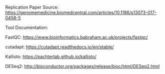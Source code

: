 Replication Paper Source: https://genomemedicine.biomedcentral.com/articles/10.1186/s13073-017-0458-5

Tool Documentation:

FastQC: https://www.bioinformatics.babraham.ac.uk/projects/fastqc/

cutadapt: https://cutadapt.readthedocs.io/en/stable/

Kallisto: https://pachterlab.github.io/kallisto/

DESeq2: http://bioconductor.org/packages/release/bioc/html/DESeq2.html